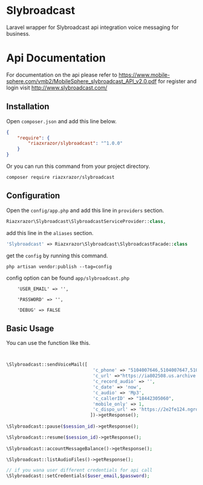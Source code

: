 # Slybroadcast 
Laravel wrapper for Slybroadcast api integration voice messaging for business.

# Api Documentation
For documentation on the api please refer to https://www.mobile-sphere.com/vmb2/MobileSphere_slybroadcast_API_v2.0.pdf
for register and login visit http://www.slybroadcast.com/

## Installation

Open `composer.json` and add this line below.

```json
{
    "require": {
        "riazxrazor/slybroadcast": "^1.0.0"
    }
}
```

Or you can run this command from your project directory.

```console
composer require riazxrazor/slybroadcast
```

## Configuration

Open the `config/app.php` and add this line in `providers` section.

```php
Riazxrazor\Slybroadcast\SlybroadcastServiceProvider::class,
```

add this line in the `aliases` section.

```php
'Slybroadcast' => Riazxrazor\Slybroadcast\SlybroadcastFacade::class

```

get the `config` by running this command.

```console
php artisan vendor:publish --tag=config
```

config option can be found `app/slybroadcast.php`

```
    'USER_EMAIL' => '',

    'PASSWORD' => '',

    'DEBUG' => FALSE
```

## Basic Usage

You can use the function like this.

```php


\Slybroadcast::sendVoiceMail([
                                'c_phone' => "5104007646,5104007647,5104007648",
                                'c_url' =>"https://ia802508.us.archive.org/5/items/testmp3testfile/mpthreetest.mp3",
                                'c_record_audio' => '',
                                'c_date' => 'now',
                                'c_audio' => 'Mp3',
                                'c_callerID' => "18442305060",
                                'mobile_only' => 1,
                                'c_dispo_url' => 'https://2e2fe124.ngrok.io/voicepostback'
                               ])->getResponse();
                               
\Slybroadcast::pause($session_id)->getResponse();

\Slybroadcast::resume($session_id)->getResponse();
 
\Slybroadcast::accountMessageBalance()->getResponse();

\Slybroadcast::listAudioFiles()->getResponse();

// if you wana user different credentials for api call
\Slybroadcast::setCredentials($user_email,$password);                               
                                                                     


```